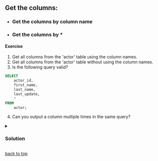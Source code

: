 <a id="title"></a>

## Get the columns:

- ### Get the columns by column name

- ### Get the columns by \*

#### Exercise

1. Get all columns from the 'actor' table using the column names.
2. Get all columns from the 'actor' table without using the column names.
3. Is the following query valid?

```sql
SELECT
    actor_id,
    first_name,
    last_name,
    last_update,
    *
FROM
    actor;
```

4. Can you output a column multiple times in the same query?

<details>
  <summary>

### Solution

  </summary>

1. Get all columns from the 'actor' table using the column names.

```sql
SELECT
    actor_id,
    first_name,
    last_name,
    last_update
FROM
    actor;
```

2. Get all columns from the 'actor' table without using the column names.

```sql
SELECT
    *
FROM
    actor;
```

3. The following query is valid.

```sql
SELECT
    actor_id,
    first_name,
    last_name,
    last_update,
    *
FROM
    actor;
```

4. Yes, you can output a column multiple times in the same query.

##### For example:

```sql
SELECT
    actor_id,
    first_name,
    last_name,
    last_update,
    actor_id,
    last_name,
    last_name
FROM
    actor;
```
</details>

[back to top](#title)
